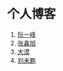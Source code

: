 # 个人博客

1. [阮一峰]( http://www.ruanyifeng.com/blog/2015/11/circular-dependency.html)
2. [张鑫旭](http://www.zhangxinxu.com/wordpress/)
3. [大漠](http://www.w3cplus.com/)
4. [刘未鹏](http://mindhacks.cn/topics/learning-method/)